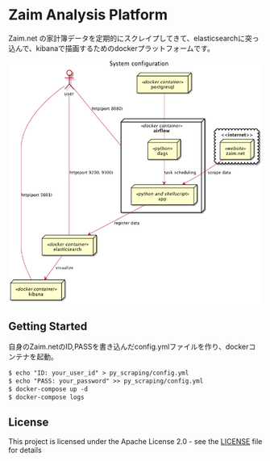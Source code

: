 # Zaim Analysis Platform

Zaim.net の家計簿データを定期的にスクレイプしてきて、elasticsearchに突っ込んで、kibanaで描画するためのdockerプラットフォームです。

![system_config](system_config.png)

## Getting Started

自身のZaim.netのID,PASSを書き込んだconfig.ymlファイルを作り、dockerコンテナを起動。
```{bash}
$ echo "ID: your_user_id" > py_scraping/config.yml
$ echo "PASS: your_password" >> py_scraping/config.yml
$ docker-compose up -d
$ docker-compose logs
```

## License

This project is licensed under the Apache License 2.0 - see the [LICENSE](LICENSE) file for details
